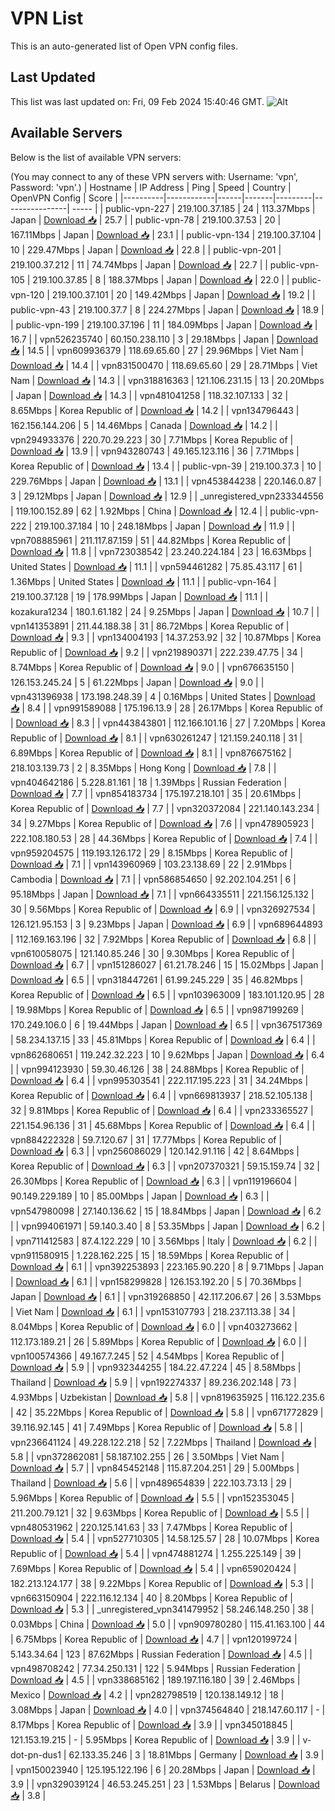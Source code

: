 # VPN List

This is an auto-generated list of Open VPN config files.

## Last Updated

This list was last updated on: Fri, 09 Feb 2024 15:40:46 GMT.
![Alt](https://repobeats.axiom.co/api/embed/186b98318ef1479477931607c1ad7d823f12451f.svg "Repobeats analytics image")

## Available Servers

Below is the list of available VPN servers:

(You may connect to any of these VPN servers with: Username: 'vpn', Password: 'vpn'.)
| Hostname | IP Address | Ping | Speed | Country | OpenVPN Config | Score |
|----------|------------|------|-------|---------|----------------| ----- |
| public-vpn-227 | 219.100.37.185 | 24 | 113.37Mbps | Japan | [Download 📥](./configs/server_0_JP.ovpn) | 25.7 |
| public-vpn-78 | 219.100.37.53 | 20 | 167.11Mbps | Japan | [Download 📥](./configs/server_1_JP.ovpn) | 23.1 |
| public-vpn-134 | 219.100.37.104 | 10 | 229.47Mbps | Japan | [Download 📥](./configs/server_2_JP.ovpn) | 22.8 |
| public-vpn-201 | 219.100.37.212 | 11 | 74.74Mbps | Japan | [Download 📥](./configs/server_3_JP.ovpn) | 22.7 |
| public-vpn-105 | 219.100.37.85 | 8 | 188.37Mbps | Japan | [Download 📥](./configs/server_4_JP.ovpn) | 22.0 |
| public-vpn-120 | 219.100.37.101 | 20 | 149.42Mbps | Japan | [Download 📥](./configs/server_5_JP.ovpn) | 19.2 |
| public-vpn-43 | 219.100.37.7 | 8 | 224.27Mbps | Japan | [Download 📥](./configs/server_6_JP.ovpn) | 18.9 |
| public-vpn-199 | 219.100.37.196 | 11 | 184.09Mbps | Japan | [Download 📥](./configs/server_7_JP.ovpn) | 16.7 |
| vpn526235740 | 60.150.238.110 | 3 | 29.18Mbps | Japan | [Download 📥](./configs/server_8_JP.ovpn) | 14.5 |
| vpn609936379 | 118.69.65.60 | 27 | 29.96Mbps | Viet Nam | [Download 📥](./configs/server_9_VN.ovpn) | 14.4 |
| vpn831500470 | 118.69.65.60 | 29 | 28.71Mbps | Viet Nam | [Download 📥](./configs/server_10_VN.ovpn) | 14.3 |
| vpn318816363 | 121.106.231.15 | 13 | 20.20Mbps | Japan | [Download 📥](./configs/server_11_JP.ovpn) | 14.3 |
| vpn481041258 | 118.32.107.133 | 32 | 8.65Mbps | Korea Republic of | [Download 📥](./configs/server_12_KR.ovpn) | 14.2 |
| vpn134796443 | 162.156.144.206 | 5 | 14.46Mbps | Canada | [Download 📥](./configs/server_13_CA.ovpn) | 14.2 |
| vpn294933376 | 220.70.29.223 | 30 | 7.71Mbps | Korea Republic of | [Download 📥](./configs/server_14_KR.ovpn) | 13.9 |
| vpn943280743 | 49.165.123.116 | 36 | 7.71Mbps | Korea Republic of | [Download 📥](./configs/server_15_KR.ovpn) | 13.4 |
| public-vpn-39 | 219.100.37.3 | 10 | 229.76Mbps | Japan | [Download 📥](./configs/server_16_JP.ovpn) | 13.1 |
| vpn453844238 | 220.146.0.87 | 3 | 29.12Mbps | Japan | [Download 📥](./configs/server_17_JP.ovpn) | 12.9 |
| _unregistered_vpn233344556 | 119.100.152.89 | 62 | 1.92Mbps | China | [Download 📥](./configs/server_18_CN.ovpn) | 12.4 |
| public-vpn-222 | 219.100.37.184 | 10 | 248.18Mbps | Japan | [Download 📥](./configs/server_19_JP.ovpn) | 11.9 |
| vpn708885961 | 211.117.87.159 | 51 | 44.82Mbps | Korea Republic of | [Download 📥](./configs/server_20_KR.ovpn) | 11.8 |
| vpn723038542 | 23.240.224.184 | 23 | 16.63Mbps | United States | [Download 📥](./configs/server_21_US.ovpn) | 11.1 |
| vpn594461282 | 75.85.43.117 | 61 | 1.36Mbps | United States | [Download 📥](./configs/server_22_US.ovpn) | 11.1 |
| public-vpn-164 | 219.100.37.128 | 19 | 178.99Mbps | Japan | [Download 📥](./configs/server_23_JP.ovpn) | 11.1 |
| kozakura1234 | 180.1.61.182 | 24 | 9.25Mbps | Japan | [Download 📥](./configs/server_24_JP.ovpn) | 10.7 |
| vpn141353891 | 211.44.188.38 | 31 | 86.72Mbps | Korea Republic of | [Download 📥](./configs/server_25_KR.ovpn) | 9.3 |
| vpn134004193 | 14.37.253.92 | 32 | 10.87Mbps | Korea Republic of | [Download 📥](./configs/server_26_KR.ovpn) | 9.2 |
| vpn219890371 | 222.239.47.75 | 34 | 8.74Mbps | Korea Republic of | [Download 📥](./configs/server_27_KR.ovpn) | 9.0 |
| vpn676635150 | 126.153.245.24 | 5 | 61.22Mbps | Japan | [Download 📥](./configs/server_28_JP.ovpn) | 9.0 |
| vpn431396938 | 173.198.248.39 | 4 | 0.16Mbps | United States | [Download 📥](./configs/server_29_US.ovpn) | 8.4 |
| vpn991589088 | 175.196.13.9 | 28 | 26.17Mbps | Korea Republic of | [Download 📥](./configs/server_30_KR.ovpn) | 8.3 |
| vpn443843801 | 112.166.101.16 | 27 | 7.20Mbps | Korea Republic of | [Download 📥](./configs/server_31_KR.ovpn) | 8.1 |
| vpn630261247 | 121.159.240.118 | 31 | 6.89Mbps | Korea Republic of | [Download 📥](./configs/server_32_KR.ovpn) | 8.1 |
| vpn876675162 | 218.103.139.73 | 2 | 8.35Mbps | Hong Kong | [Download 📥](./configs/server_33_HK.ovpn) | 7.8 |
| vpn404642186 | 5.228.81.161 | 18 | 1.39Mbps | Russian Federation | [Download 📥](./configs/server_34_RU.ovpn) | 7.7 |
| vpn854183734 | 175.197.218.101 | 35 | 20.61Mbps | Korea Republic of | [Download 📥](./configs/server_35_KR.ovpn) | 7.7 |
| vpn320372084 | 221.140.143.234 | 34 | 9.27Mbps | Korea Republic of | [Download 📥](./configs/server_36_KR.ovpn) | 7.6 |
| vpn478905923 | 222.108.180.53 | 28 | 44.36Mbps | Korea Republic of | [Download 📥](./configs/server_37_KR.ovpn) | 7.4 |
| vpn959204575 | 119.193.126.172 | 29 | 8.15Mbps | Korea Republic of | [Download 📥](./configs/server_38_KR.ovpn) | 7.1 |
| vpn143960969 | 103.23.138.69 | 22 | 2.91Mbps | Cambodia | [Download 📥](./configs/server_39_KH.ovpn) | 7.1 |
| vpn586854650 | 92.202.104.251 | 6 | 95.18Mbps | Japan | [Download 📥](./configs/server_40_JP.ovpn) | 7.1 |
| vpn664335511 | 221.156.125.132 | 30 | 9.56Mbps | Korea Republic of | [Download 📥](./configs/server_41_KR.ovpn) | 6.9 |
| vpn326927534 | 126.121.95.153 | 3 | 9.23Mbps | Japan | [Download 📥](./configs/server_42_JP.ovpn) | 6.9 |
| vpn689644893 | 112.169.163.196 | 32 | 7.92Mbps | Korea Republic of | [Download 📥](./configs/server_43_KR.ovpn) | 6.8 |
| vpn610058075 | 121.140.85.246 | 30 | 9.30Mbps | Korea Republic of | [Download 📥](./configs/server_44_KR.ovpn) | 6.7 |
| vpn151286027 | 61.21.78.246 | 15 | 15.02Mbps | Japan | [Download 📥](./configs/server_45_JP.ovpn) | 6.5 |
| vpn318447261 | 61.99.245.229 | 35 | 46.82Mbps | Korea Republic of | [Download 📥](./configs/server_46_KR.ovpn) | 6.5 |
| vpn103963009 | 183.101.120.95 | 28 | 19.98Mbps | Korea Republic of | [Download 📥](./configs/server_47_KR.ovpn) | 6.5 |
| vpn987199269 | 170.249.106.0 | 6 | 19.44Mbps | Japan | [Download 📥](./configs/server_48_JP.ovpn) | 6.5 |
| vpn367517369 | 58.234.137.15 | 33 | 45.81Mbps | Korea Republic of | [Download 📥](./configs/server_49_KR.ovpn) | 6.4 |
| vpn862680651 | 119.242.32.223 | 10 | 9.62Mbps | Japan | [Download 📥](./configs/server_50_JP.ovpn) | 6.4 |
| vpn994123930 | 59.30.46.126 | 38 | 24.88Mbps | Korea Republic of | [Download 📥](./configs/server_51_KR.ovpn) | 6.4 |
| vpn995303541 | 222.117.195.223 | 31 | 34.24Mbps | Korea Republic of | [Download 📥](./configs/server_52_KR.ovpn) | 6.4 |
| vpn669813937 | 218.52.105.138 | 32 | 9.81Mbps | Korea Republic of | [Download 📥](./configs/server_53_KR.ovpn) | 6.4 |
| vpn233365527 | 221.154.96.136 | 31 | 45.68Mbps | Korea Republic of | [Download 📥](./configs/server_54_KR.ovpn) | 6.4 |
| vpn884222328 | 59.7.120.67 | 31 | 17.77Mbps | Korea Republic of | [Download 📥](./configs/server_55_KR.ovpn) | 6.3 |
| vpn256086029 | 120.142.91.116 | 42 | 8.64Mbps | Korea Republic of | [Download 📥](./configs/server_56_KR.ovpn) | 6.3 |
| vpn207370321 | 59.15.159.74 | 32 | 26.30Mbps | Korea Republic of | [Download 📥](./configs/server_57_KR.ovpn) | 6.3 |
| vpn119196604 | 90.149.229.189 | 10 | 85.00Mbps | Japan | [Download 📥](./configs/server_58_JP.ovpn) | 6.3 |
| vpn547980098 | 27.140.136.62 | 15 | 18.84Mbps | Japan | [Download 📥](./configs/server_59_JP.ovpn) | 6.2 |
| vpn994061971 | 59.140.3.40 | 8 | 53.35Mbps | Japan | [Download 📥](./configs/server_60_JP.ovpn) | 6.2 |
| vpn711412583 | 87.4.122.229 | 10 | 3.56Mbps | Italy | [Download 📥](./configs/server_61_IT.ovpn) | 6.2 |
| vpn911580915 | 1.228.162.225 | 15 | 18.59Mbps | Korea Republic of | [Download 📥](./configs/server_62_KR.ovpn) | 6.1 |
| vpn392253893 | 223.165.90.220 | 8 | 9.71Mbps | Japan | [Download 📥](./configs/server_63_JP.ovpn) | 6.1 |
| vpn158299828 | 126.153.192.20 | 5 | 70.36Mbps | Japan | [Download 📥](./configs/server_64_JP.ovpn) | 6.1 |
| vpn319268850 | 42.117.206.67 | 26 | 3.53Mbps | Viet Nam | [Download 📥](./configs/server_65_VN.ovpn) | 6.1 |
| vpn153107793 | 218.237.113.38 | 34 | 8.04Mbps | Korea Republic of | [Download 📥](./configs/server_66_KR.ovpn) | 6.0 |
| vpn403273662 | 112.173.189.21 | 26 | 5.89Mbps | Korea Republic of | [Download 📥](./configs/server_67_KR.ovpn) | 6.0 |
| vpn100574366 | 49.167.7.245 | 52 | 4.54Mbps | Korea Republic of | [Download 📥](./configs/server_68_KR.ovpn) | 5.9 |
| vpn932344255 | 184.22.47.224 | 45 | 8.58Mbps | Thailand | [Download 📥](./configs/server_69_TH.ovpn) | 5.9 |
| vpn192274337 | 89.236.202.148 | 73 | 4.93Mbps | Uzbekistan | [Download 📥](./configs/server_70_UZ.ovpn) | 5.8 |
| vpn819635925 | 116.122.235.6 | 42 | 35.22Mbps | Korea Republic of | [Download 📥](./configs/server_71_KR.ovpn) | 5.8 |
| vpn671772829 | 39.116.92.145 | 41 | 7.49Mbps | Korea Republic of | [Download 📥](./configs/server_72_KR.ovpn) | 5.8 |
| vpn236641124 | 49.228.122.218 | 52 | 7.22Mbps | Thailand | [Download 📥](./configs/server_73_TH.ovpn) | 5.8 |
| vpn372862081 | 58.187.102.255 | 26 | 3.50Mbps | Viet Nam | [Download 📥](./configs/server_74_VN.ovpn) | 5.7 |
| vpn845452148 | 115.87.204.251 | 29 | 5.00Mbps | Thailand | [Download 📥](./configs/server_75_TH.ovpn) | 5.6 |
| vpn489654839 | 222.103.73.13 | 29 | 5.96Mbps | Korea Republic of | [Download 📥](./configs/server_76_KR.ovpn) | 5.5 |
| vpn152353045 | 211.200.79.121 | 32 | 9.63Mbps | Korea Republic of | [Download 📥](./configs/server_77_KR.ovpn) | 5.5 |
| vpn480531962 | 220.125.141.63 | 33 | 7.47Mbps | Korea Republic of | [Download 📥](./configs/server_78_KR.ovpn) | 5.4 |
| vpn527710305 | 14.58.125.57 | 28 | 10.07Mbps | Korea Republic of | [Download 📥](./configs/server_79_KR.ovpn) | 5.4 |
| vpn474881274 | 1.255.225.149 | 39 | 7.69Mbps | Korea Republic of | [Download 📥](./configs/server_80_KR.ovpn) | 5.4 |
| vpn659020424 | 182.213.124.177 | 38 | 9.22Mbps | Korea Republic of | [Download 📥](./configs/server_81_KR.ovpn) | 5.3 |
| vpn663150904 | 222.116.12.134 | 40 | 8.20Mbps | Korea Republic of | [Download 📥](./configs/server_82_KR.ovpn) | 5.3 |
| _unregistered_vpn341479952 | 58.246.148.250 | 38 | 0.03Mbps | China | [Download 📥](./configs/server_83_CN.ovpn) | 5.0 |
| vpn909780280 | 115.41.163.100 | 44 | 6.75Mbps | Korea Republic of | [Download 📥](./configs/server_84_KR.ovpn) | 4.7 |
| vpn120199724 | 5.143.34.64 | 123 | 87.62Mbps | Russian Federation | [Download 📥](./configs/server_85_RU.ovpn) | 4.5 |
| vpn498708242 | 77.34.250.131 | 122 | 5.94Mbps | Russian Federation | [Download 📥](./configs/server_86_RU.ovpn) | 4.5 |
| vpn338685162 | 189.197.116.180 | 39 | 2.46Mbps | Mexico | [Download 📥](./configs/server_87_MX.ovpn) | 4.2 |
| vpn282798519 | 120.138.149.12 | 18 | 3.08Mbps | Japan | [Download 📥](./configs/server_88_JP.ovpn) | 4.0 |
| vpn374564840 | 218.147.60.117 | - | 8.17Mbps | Korea Republic of | [Download 📥](./configs/server_89_KR.ovpn) | 3.9 |
| vpn345018845 | 121.153.19.215 | - | 5.95Mbps | Korea Republic of | [Download 📥](./configs/server_90_KR.ovpn) | 3.9 |
| v-dot-pn-dus1 | 62.133.35.246 | 3 | 18.81Mbps | Germany | [Download 📥](./configs/server_91_DE.ovpn) | 3.9 |
| vpn150023940 | 125.195.122.196 | 6 | 20.28Mbps | Japan | [Download 📥](./configs/server_92_JP.ovpn) | 3.9 |
| vpn329039124 | 46.53.245.251 | 23 | 1.53Mbps | Belarus | [Download 📥](./configs/server_93_BY.ovpn) | 3.8 |
